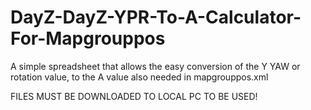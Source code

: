 # DayZ-DayZ-YPR-To-A-Calculator-For-Mapgrouppos
A simple spreadsheet that allows the easy conversion of the Y YAW or rotation value, to the A value also needed in mapgrouppos.xml 

FILES MUST BE DOWNLOADED TO LOCAL PC TO BE USED!
